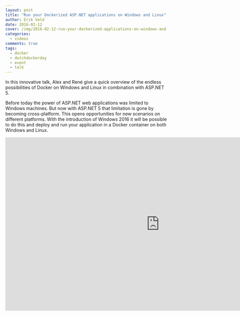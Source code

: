 ```yaml
---
layout: post
title: "Run your Dockerized ASP.NET applications on Windows and Linux"
author: Erik Veld
date: 2016-02-12
cover: /img/2016-02-12-run-your-dockerized-applications-on-windows-and-linux/windows-video.png
categories:
  - videos
comments: true
tags:
  - docker
  - dutchdockerday
  - event
  - talk
---
```

In this innovative talk, Alex and René give a quick overview of the endless possibilities of Docker on Windows and Linux in combination with ASP.NET 5.

Before today the power of ASP.NET web applications was limited to Windows machines. But now with ASP.NET 5 that limitation is gone by becoming cross-platform. This opens opportunities for new scenarios on different platforms. With the introduction of Windows 2016 it will be possible to do this and deploy and run your application in a Docker container on both Windows and Linux.

<iframe
  width="960"
  height="540"
  src="http://www.youtube.com/embed/0Wjlql7Tp-g"
  frameborder="0"
  allowfullscreen>
</iframe>
